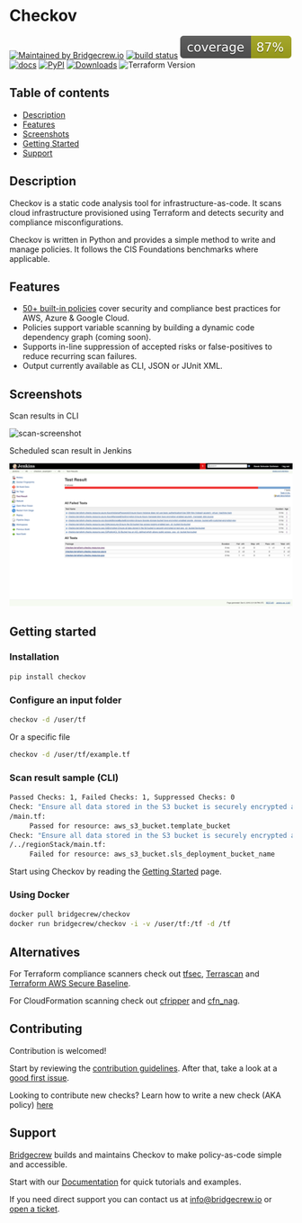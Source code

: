 # Checkov

[![Maintained by Bridgecrew.io](https://img.shields.io/badge/maintained%20by-bridgecrew.io-blueviolet)](https://bridgecrew.io)
[![build status](https://github.com/bridgecrewio/checkov/workflows/build/badge.svg)](https://github.com/bridgecrewio/checkov/actions?query=workflow%3Abuild) 
[![code_coverage](https://raw.githubusercontent.com/bridgecrewio/checkov/master/coverage.svg?sanitize=true)](https://github.com/bridgecrewio/checkov/actions?query=workflow%3Acoverage)
[![docs](https://img.shields.io/badge/docs-passing-brightgreen)](https://bridgecrewio.github.io/checkov/)
[![PyPI](https://img.shields.io/pypi/v/checkov)](https://pypi.org/project/checkov/)
[![Downloads](https://pepy.tech/badge/checkov)](https://pepy.tech/project/checkov)
![Terraform Version](https://img.shields.io/badge/tf-%3E%3D0.12.0-blue.svg)

## **Table of contents**
- [Description](#description)
- [Features](#features)
- [Screenshots](#screenshots)
- [Getting Started](#getting-started)
- [Support](#support)

## Description
Checkov is a static code analysis tool for infrastructure-as-code. It scans cloud infrastructure provisioned using Terraform and detects security and compliance misconfigurations. 

Checkov is written in Python and provides a simple method to write and manage policies. It follows the CIS Foundations benchmarks where applicable.

 ## Features

 * [50+ built-in policies](docs/3.Scans/resource-scans.md) cover security and compliance best practices for AWS, Azure & Google Cloud.
 * Policies support variable scanning by building a dynamic code dependency graph (coming soon).
 * Supports in-line suppression of accepted risks or false-positives to reduce recurring scan failures.
 * Output currently available as CLI, JSON or JUnit XML.

## Screenshots

Scan results in CLI

![scan-screenshot](https://raw.githubusercontent.com/bridgecrewio/checkov/master/docs/checkov-recording.gif)

Scheduled scan result in Jenkins

![jenikins-screenshot](https://raw.githubusercontent.com/bridgecrewio/checkov/master/docs/checkov-jenkins.png)

## Getting started
### Installation

```sh
pip install checkov
```

### Configure an input folder

```sh
checkov -d /user/tf
```
Or a specific file
```sh
checkov -d /user/tf/example.tf
```

### Scan result sample (CLI)

```sh
Passed Checks: 1, Failed Checks: 1, Suppressed Checks: 0
Check: "Ensure all data stored in the S3 bucket is securely encrypted at rest"
/main.tf:
	 Passed for resource: aws_s3_bucket.template_bucket 
Check: "Ensure all data stored in the S3 bucket is securely encrypted at rest"
/../regionStack/main.tf:
	 Failed for resource: aws_s3_bucket.sls_deployment_bucket_name       
```

Start using Checkov by reading the [Getting Started](docs/1.Introduction/Getting%20Started.md) page.

### Using Docker

```sh
docker pull bridgecrew/checkov
docker run bridgecrew/checkov -i -v /user/tf:/tf -d /tf
```

## Alternatives

For Terraform compliance scanners check out [tfsec](https://github.com/liamg/tfsec), [Terrascan](https://github.com/cesar-rodriguez/terrascan) and [Terraform AWS Secure Baseline](https://github.com/nozaq/terraform-aws-secure-baseline).

For CloudFormation scanning check out [cfripper](https://github.com/Skyscanner/cfripper/) and [cfn_nag](https://github.com/stelligent/cfn_nag).

## Contributing
Contribution is welcomed! 

Start by reviewing the [contribution guidelines](CONTRIBUTING.md). After that, take a look at a [good first issue](https://github.com/bridgecrewio/checkov/issues?q=is%3Aissue+is%3Aopen+label%3A%22good+first+issue%22).

Looking to contribute new checks? Learn how to write a new check (AKA policy) [here](docs/5.Contribution/New-Check.md)

## Support

[Bridgecrew](https://bridgecrew.io) builds and maintains Checkov to make policy-as-code simple and accessible. 

Start with our [Documentation](https://bridgecrewio.github.io/checkov/) for quick tutorials and examples.

If you need direct support you can contact us at info@bridgecrew.io or [open a ticket](https://bridgecrew.zendesk.com/hc/en-us/requests/new).
